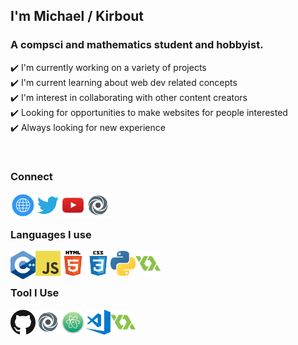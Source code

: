 ## I'm Michael / Kirbout
### A compsci and mathematics student and hobbyist.

✔️ I'm currently working on a variety of projects </br>
✔️ I'm current learning about web dev related concepts </br>
✔️ I'm interest in collaborating with other content creators </br>
✔️ Looking for opportunities to make websites for people interested </br>
✔️ Always looking for new experience </br>

</br>

### Connect

[<img align="left" alt="My Website" width="40px" src="icons/internet.png"/>][website]
[<img align="left" alt="Michael Warmbier on Twitter" width="40px" src="icons/twitter.png"/>][twitter]
[<img align="left" alt="Michael Warmbier on YouTube" width="40px" src="icons/youtube.png"/>][youtube]
[<img align="left" alt="Kirbout on Repl.it" width="40px" src="icons/repl.png"/>][myRepl]

</br></br>

### Languages I use

<img align="left" alt="C++ and C languages" width="40px" src="icons/C++.png"/>
<img align="left" alt="JavaScript" width="40px" src="icons/javascript.png"/>
<img align="left" alt="HTML5" width="40px" src="icons/html.png"/>
<img align="left" alt="HCSS3" width="40px" src="icons/css.png"/>
<img align="left" alt="Python" width="40px" src="icons/python.png"/>
<img align="left" alt="Game Maker Language" width="40px" src="icons/gamemaker.png"/>

</br></br>

### Tool I Use

[<img align="left" alt="GitHub" width="40px" src="icons/github.png"/>][github]
[<img align="left" alt="Repl.it" width="40px" src="icons/repl.png"/>][repl]
[<img align="left" alt="Atom" width="40px" src="icons/atom.png"/>][atom]
[<img align="left" alt="Visual Studio" width="40px" src="icons/visual-studio.png"/>][visualstudio]
[<img align="left" alt="Game Maker Studio 2" width="40px" src="icons/gamemaker.png"/>][gamemaker]



[website]: http://michaelwarmbier.com
[twitter]: https://twitter.com/MichaelWarmbier
[youtube]: https://www.youtube.com/channel/UC1HP88o4kwLze82F2KDPoVw
[myRepl]: https://replit.com/@Kirbout

[github]: https://github.com/
[repl]: ttps://replit.com/
[atom]: https://atom.io/
[visualstudio]: https://code.visualstudio.com/
[gamemaker]: https://www.yoyogames.com/en/gamemaker


